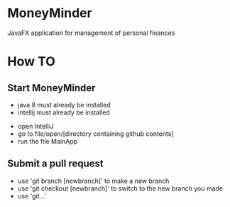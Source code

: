 # MoneyMinder
JavaFX application for management of personal finances


# How TO
## Start MoneyMinder
- java 8 must already be installed
- intellij must already be installed

* open IntelliJ
* go to file/open/[directory containing github contents]
* run the file MainApp

## Submit a pull request
* use 'git branch [newbranch]' to make a new branch
* use 'git checkout [newbranch]' to switch to the new branch you made
* use 'git...' 
